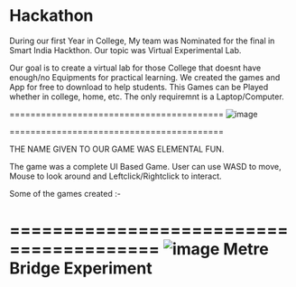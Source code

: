 # Hackathon

During our first Year in College,
My team was Nominated for the final in Smart India Hackthon. Our topic was Virtual Experimental Lab.

Our goal is to create a virtual lab for those College that doesnt have enough/no Equipments for practical learning. We created the games and App for free to download to help students. This Games can be 
Played whether in college, home, etc. The only requiremnt is a Laptop/Computer.

=========================================
![image](https://github.com/VarunMenon11/Hackathon/assets/91949374/0c22efae-095b-4f73-900d-5b76562103c5)

=========================================

THE NAME GIVEN TO OUR GAME WAS ELEMENTAL FUN.

The game was a complete UI Based Game. User can use WASD to move, Mouse to look around and Leftclick/Rightclick to interact.

Some of the games created :-

========================================
![image](https://github.com/VarunMenon11/Hackathon/assets/91949374/a6560ff6-fc03-4d40-9585-92fe6b319dde)
Metre Bridge Experiment
========================================

